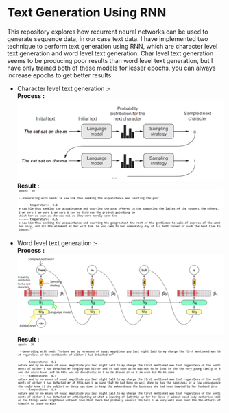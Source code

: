 # Text Generation Using RNN
This repository explores how recurrent neural networks can be used to generate sequence data, in our case text data. I have implemented two technique to perform text generation using RNN, which are character level text generation and word level text generation. Char level text generation seems to be producing poor results than word level text generation,  but I have only trained both of these models for lesser epochs, you can always increase epochs to get better results. 

* Character level text generation :- </br>
**Process :** ![alt text](/Images/pic2.png)</br>
**Result :** ![alt text](/Images/res1.png)

* Word level text generation :- </br>
**Process :** ![alt text](/Images/pic1.png)</br>
**Result :** ![alt text](/Images/res2.png)
